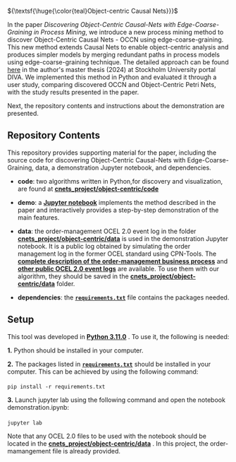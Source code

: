 ${\textsf{\huge{\color{teal}Object-centric Causal Nets}}}$

In the paper *Discovering Object-Centric Causal-Nets with Edge-Coarse-Graining in Process Mining*, we introduce a new process mining method to discover Object-Centric Causal Nets - OCCN using edge-coarse-graining. This new method extends Causal Nets to enable object-centric analysis and produces simpler models by merging redundant paths in process models using edge-coarse-graining technique. The detailed approach can be found <a href="https://su.diva-portal.org/smash/record.jsf?pid=diva2:1955576">here</a> in the author's master thesis (2024) at Stockholm University portal DIVA. We implemented this method in Python and evaluated it through a user study, comparing discovered OCCN and Object-Centric Petri Nets, with the study results presented in the paper.

Next, the repository contents and instructions about the demonstration are presented.

## Repository Contents
This repository provides supporting material for the paper, including the source code for discovering Object-Centric Causal-Nets with Edge-Coarse-Graining, data, a demonstration Jupyter notebook, and dependencies.

- **code**: two algorithms written in Python,for discovery and visualization, are found at **[cnets_project/object-centric/code](./object-centric/code)**

- **demo**:  a **[Jupyter notebook](./object-centric/demonstration/demonstration.ipynb)** implements the method described in the paper and interactively provides a step-by-step demonstration of the main features.
  
- **data**: the order-management OCEL 2.0 event log in the folder **[cnets_project/object-centric/data](./object-centric/data)** is used in the demonstration Jupyter notebook. It is a public log obtained by simulating the order management log in the former OCEL standard using CPN-Tools. The **[complete description of the order-management business process](https://zenodo.org/records/8428112)** and **[other public OCEL 2.0 event logs](https://www.ocel-standard.org/event-logs/overview/)** are available. To use them with our algorithm, they should be saved in the **[cnets_project/object-centric/data](./object-centric/data)** folder.

- **dependencies**: the **[`requirements.txt`](./requirements.txt)** file contains the packages needed.

## Setup

This tool was developed in **[Python 3.11.0](https://www.python.org/downloads/release/python-3110/)** . To use it, the following is needed:

**1.** Python should be installed in your computer.

**2.** The packages listed in **[`requirements.txt`](./requirements.txt)** should be installed in your computer. This can be achieved by using the following command:

####
    pip install -r requirements.txt

**3.** Launch jupyter lab using the following command and open the notebook demonstration.ipynb:

####
    jupyter lab

Note that any OCEL 2.0 files to be used with the notebook should be located in the **[cnets_project/object-centric/data](./object-centric/data)** . In this project, the order-mamangement file is already provided.
